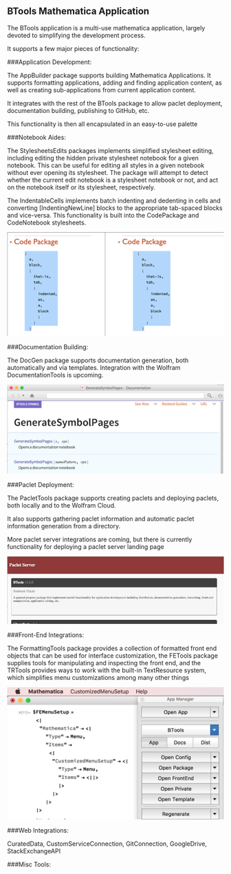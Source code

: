 ## BTools Mathematica Application

The BTools application is a multi-use mathematica application, largely devoted to simplifying the development process.

It supports a few major pieces of functionality:

###Application Development:

The AppBuilder package supports building Mathematica Applications. It supports formatting applications, adding and finding application content, as well as creating sub-applications from current application content.

It integrates with the rest of the BTools package to allow paclet deployment, documentation building, publishing to GitHub, etc.

This functionality is then all encapsulated in an easy-to-use palette

###Notebook Aides:

The StylesheetsEdits packages implements simplified stylesheet editing, including editing the hidden private stylesheet notebook for a given notebook. This can be useful for editing all styles in a given notebook without ever opening its stylesheet. The package will attempt to detect whether the current edit notebook is a stylesheet notebook or not, and act on the notebook itself or its stylesheet, respectively.

The IndentableCells implements batch indenting and dedenting in cells and converting \[IndentingNewLine] blocks to the appropriate tab-spaced blocks and vice-versa. This functionality is built into the CodePackage and CodeNotebook stylesheets.

![code package](project/img/code-package.png)

###Documentation Building:

The DocGen package supports documentation generation, both automatically and via templates. Integration with the Wolfram DocumentationTools is upcoming.

![sample docs](project/img/sample-doc.png)

###Paclet Deployment:

The PacletTools package supports creating paclets and deploying paclets, both locally and to the Wolfram Cloud.

It also supports gathering paclet information and automatic paclet information generation from a directory.

More paclet server integrations are coming, but there is currently functionality for deploying a paclet server landing page

![landing page](project/img/paclet-page.png)

###Front-End Integrations:

The FormattingTools package provides a collection of formatted front end objects that can be used for interface customization, the FETools package supplies tools for manipulating and inspecting the front end, and the TRTools provides ways to work with the built-in TextResource system, which simplifies menu customizations among many other things

![fe integrations](project/img/fe-integrations.png)

###Web Integrations:

CuratedData, CustomServiceConnection, GitConnection, GoogleDrive, StackExchangeAPI

###Misc Tools:

